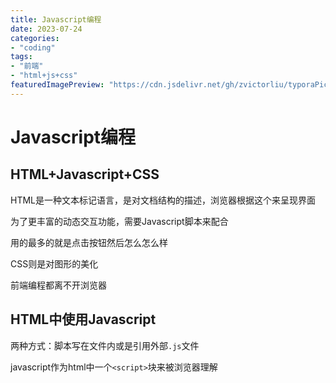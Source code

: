 ```yaml
---
title: Javascript编程
date: 2023-07-24
categories:
- "coding"
tags:
- "前端"
- "html+js+css"
featuredImagePreview: "https://cdn.jsdelivr.net/gh/zvictorliu/typoraPics@main/img/image-20230605150849270.png"
---
```


# Javascript编程

## HTML+Javascript+CSS

HTML是一种文本标记语言，是对文档结构的描述，浏览器根据这个来呈现界面

为了更丰富的动态交互功能，需要Javascript脚本来配合

用的最多的就是点击按钮然后怎么怎么样

CSS则是对图形的美化

前端编程都离不开浏览器

## HTML中使用Javascript

两种方式：脚本写在文件内或是引用外部`.js`文件

javascript作为html中一个`<script>`块来被浏览器理解